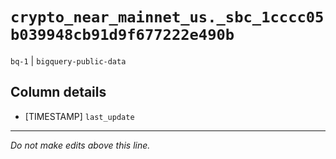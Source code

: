 # `crypto_near_mainnet_us._sbc_1cccc05b039948cb91d9f677222e490b`
`bq-1` | `bigquery-public-data`

## Column details
* [TIMESTAMP] `last_update`

-------------------------------------------------------------------------------
*Do not make edits above this line.*
